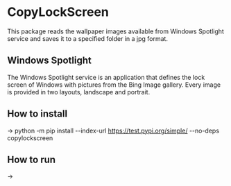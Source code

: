 # CopyLockScreen

This package reads the wallpaper images available from Windows Spotlight service and saves it to a specified folder in a jpg format.

## Windows Spotlight

The Windows Spotlight service is an application that defines the lock screen of Windows with pictures from the Bing Image gallery. Every image is provided in two layouts, landscape and portrait.

## How to install

-> python -m pip install --index-url https://test.pypi.org/simple/ --no-deps copylockscreen

## How to run

->

